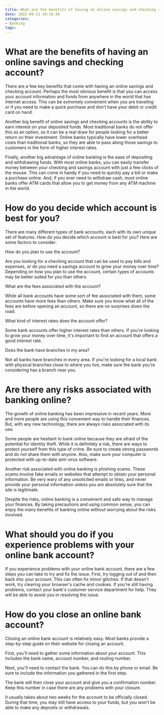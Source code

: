 ```yaml
---
title: What are the benefits of having an online savings and checking account
date: 2022-09-21 19:16:29
categories:
- Banking
tags:
---
```



#  What are the benefits of having an online savings and checking account?

There are a few key benefits that come with having an online savings and checking account. Perhaps the most obvious benefit is that you can access your account information and funds from anywhere in the world that has internet access. This can be extremely convenient when you are traveling or if you need to make a quick purchase and don’t have your debit or credit card on hand.

Another big benefit of online savings and checking accounts is the ability to earn interest on your deposited funds. Most traditional banks do not offer this as an option, so it can be a real draw for people looking for a better return on their investment. Online banks typically have lower overhead costs than traditional banks, so they are able to pass along those savings to customers in the form of higher interest rates.

Finally, another big advantage of online banking is the ease of depositing and withdrawing funds. With most online banks, you can easily transfer money between your checking and savings account with just a few clicks of the mouse. This can come in handy if you need to quickly pay a bill or make a purchase online. And, if you ever need to withdraw cash, most online banks offer ATM cards that allow you to get money from any ATM machine in the world.

#  How do you decide which account is best for you?

There are many different types of bank accounts, each with its own unique set of features. How do you decide which account is best for you? Here are some factors to consider:

How do you plan to use the account?

Are you looking for a checking account that can be used to pay bills and expenses, or do you need a savings account to grow your money over time? Depending on how you plan to use the account, certain types of accounts may be better suited for you than others.

What are the fees associated with the account?

While all bank accounts have some sort of fee associated with them, some accounts have more fees than others. Make sure you know what all of the fees are before opening an account, so there are no surprises down the road.

What kind of interest rates does the account offer?

Some bank accounts offer higher interest rates than others. If you're looking to grow your money over time, it's important to find an account that offers a good interest rate.

Does the bank have branches in my area?

Not all banks have branches in every area. If you're looking for a local bank with physical branches close to where you live, make sure the bank you're considering has a branch near you.

#  Are there any risks associated with banking online?

The growth of online banking has been impressive in recent years. More and more people are using this convenient way to handle their finances. But, with any new technology, there are always risks associated with its use.

Some people are hesitant to bank online because they are afraid of the potential for identity theft. While it is definitely a risk, there are ways to protect yourself from this type of crime. Be sure to create strong passwords and do not share them with anyone. Also, make sure your computer is protected with up-to-date anti-virus software.

Another risk associated with online banking is phishing scams. These scams involve fake emails or websites that attempt to obtain your personal information. Be very wary of any unsolicited emails or links, and never provide your personal information unless you are absolutely sure that the site is legitimate.

Despite the risks, online banking is a convenient and safe way to manage your finances. By taking precautions and using common sense, you can enjoy the many benefits of banking online without worrying about the risks involved.

#  What should you do if you experience problems with your online bank account?

If you experience problems with your online bank account, there are a few steps you can take to try and fix the issue. First, try logging out of and then back into your account. This can often fix minor glitches. If that doesn't work, try clearing your browser's cache and cookies. If you're still having problems, contact your bank's customer service department for help. They will be able to assist you in resolving the issue.

#  How do you close an online bank account?

Closing an online bank account is relatively easy. Most banks provide a step-by-step guide on their website for closing an account.

First, you'll need to gather some information about your account. This includes the bank name, account number, and routing number.

Next, you'll need to contact the bank. You can do this by phone or email. Be sure to include the information you gathered in the first step.

The bank will then close your account and give you a confirmation number. Keep this number in case there are any problems with your closure.

It usually takes about two weeks for the account to be officially closed. During that time, you may still have access to your funds, but you won't be able to make any deposits or withdrawals.
